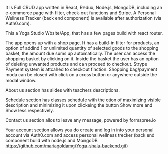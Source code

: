 It Is Full CRUD app written in React, Redux, Node.js, MongoDB, including an e-commerce page with filter, check-out functions and Stripe. 
A Personal Wellness Tracker (back end component) is available after authorization (via Auth0.com).

This a Yoga Studio Wbsite/App, that has a few pages build with react router. 

The app opens up with a shop page. 
It has a build-in filter for products, an option of addind 1 or unlimited quantity of selected goods to the shopping basket, the amount due sums up automatically.
The user can access the shopping basket by clicking on it. Inside the basket the user has an option of deleting unwanted products and can proceed to checkout.
Strype Payment system is attcahed to checkout finction.
Shopping bag/payment moda can be closed with click on a cross button or anywhere outside the modal window.

About us section has slides with teachers descriptions.

Schedule section has classes schedule with the otion of maximizing visible description and minimizing it upon clickeing the button Show more and Show less respectively.

Contact us section allos to leave any message, powered by formspree.io

Your account section allows you do create and log in into your personal account via Auth0.com and access personal wellness trecker 
(back end component build with node.js and MongoDB https://github.com/mariagoldamg/Yoga-shala-backend.git)




